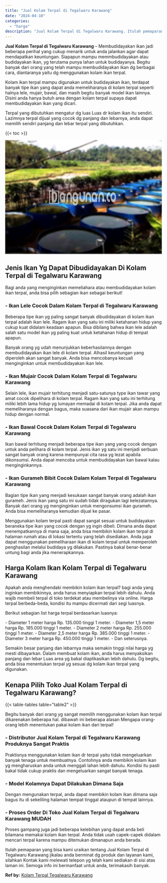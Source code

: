```yaml
---
title: "Jual Kolam Terpal di Tegalwaru Karawang"
date: "2024-04-10"
categories: 
  - "harga"
description: "Jual Kolam Terpal di Tegalwaru Karawang. Itulah pemaparan yang bisa kami uraikan tentang Jual Kolam Terpal di Tegalwaru Karawang jikalau anda berminat dg pro..."
---
```


**Jual Kolam Terpal di Tegalwaru Karawang** – Membudidayakan ikan jadi beberapa perihal yang cukup menarik untuk anda jalankan agar dapat mendapatkan keuntungan. Siapapun mampu memmbudidayakan atau budidayakan ikan, yg terutama punya lahan untuk budidayanya. Begitu banyak dari orang yang telah mampu membudidayakan ikan dg berbagai cara, diantaranya yaitu dg menggunakan kolam ikan terpal.

Kolam ikan terpal mampu digunakan untuk budidayakan ikan, terdapat banyak tipe ikan yang dapat anda memeliharanya di kolam terpal seperti halnya lele, mujair, bawal, dan masih begitu banyak model ikan lainnya. Disini anda hanya butuh area dengan kolam terpal supaya dapat membudidayakan ikan yang dicari.

Terpal yang dibutuhkan mengatur dg luas Luas dr kolam ikan itu sendiri. Lazimnya terpal dijual yang cocok dg panjang dan lebarnya, anda dapat memilih sendiri panjang dan lebar terpal yang dibutuhkan.

{{< toc >}}

![Jual Kolam Terpal di Tegalwaru Karawang](/images/jual-kolam-terpal-08.png)

## Jenis Ikan Yg Dapat Dibudidayakan Di Kolam Terpal di Tegalwaru Karawang

Bagi anda yang menginginkan memeliahara atau membudidayakan kolam ikan terpal, anda bisa pilih sebagian ikan sebagai berikut!

### \- Ikan Lele Cocok Dalam Kolam Terpal di Tegalwaru Karawang

Beberapa tipe ikan yg paling sangat banyak dibudidayakan di kolam ikan terpal adalah ikan lele. Ragam ikan yang satu ini miliki ketahanan hidup yang cukup kuat didalam keadaan apapun. Bisa dibilang bahwa ikan lele adalah salah satu model ikan yg paling kuat untuk ketahanan hidup di tempat apapun.

Banyak orang yg udah menunjukkan keberhasilannya dengan membudidayakan ikan lele di kolam terpal. Alhasil keuntungan yang diperoleh akan sangat banyak. Anda bisa mencobanya kecuali menginginkan untuk membudidayakan ikan lele.

### \- Ikan Mujair Cocok Dalam Kolam Terpal di Tegalwaru Karawang

Selain lele, ikan mujair terhitung menjadi satu-satunya type ikan tawar yang amat cocok dipelihara di kolam terpal. Ragam ikan yang satu ini terhitung miliki lebih lama hidup yg lumayan memadai di kolam terpal. Jika anda dapat memeliharanya dengan bagus, maka suasana dari ikan mujair akan mampu hidup dengan normal.

### \- Ikan Bawal Cocok Dalam Kolam Terpal di Tegalwaru Karawang

Ikan bawal terhitung menjadi beberapa tipe ikan yang yang cocok dengan untuk anda pelihara di kolam terpal. Jenis ikan yg satu ini menjadi serbuan sangat banyak orang karena mempunyai cita rasa yg lezat apabila dikonsumsi. Anda dapat mencoba untuk membudidayakan kan bawal kalau menginginkannya.

### \- Ikan Gurameh Bibit Cocok Dalam Kolam Terpal di Tegalwaru Karawang

Bagian tipe ikan yang menjadi kesukaan sangat banyak orang adalah ikan gurameh. Jenis ikan yang satu ini sudah tidak diragukan lagi kelezatannya. Banyak dari orang yg menginginkan untuk mengonsumsi ikan gurameh. Anda bisa memeliharanya kemudian dijual ke pasar.

Menggunakan kolam terpal pasti dapat sangat sesuai untuk budidayakan beraneka tipe ikan yang cocok dengan yg ingin dibeli. Dimana anda dapat menempatkannya di mana saja, anda bisa membikin kolam ikan terpal di halaman rumah atau di lokasi tertentu yang telah disediakan. Anda juga dapat menggunakan pemeliharaan ikan di kolam terpal untuk memperoleh penghasilan melalui budidaya yg dilakukan. Pastinya bakal benar-benar untung bagi anda jika menerapkannya.

## Harga Kolam Ikan Kolam Terpal di Tegalwaru Karawang

Apakah anda menghendaki membikin kolam ikan terpal? bagi anda yang inginkan membikinnya, anda harus menyiapkan terpal lebih dahulu. Anda wajib membeli terpal di toko terdekat atau membelinya via online. Harga terpal berbeda-beda, kondisi itu mampu dicermati dari segi luasnya.

Berikut sebagian list harga terpal berdasarkan luasnya:

\- Diameter 1 meter harga Rp. 135.000 tinggi 1 meter. - Diameter 1,5 meter harga Rp. 185.000 tinggi 1 meter. - Diameter 2 meter harga Rp. 255.000 tinggi 1 meter. - Diameter 2,5 meter harga Rp. 385.000 tinggi 1 meter. - Diameter 3 meter harga Rp. 450.000 tinggi 1 meter. - Dan seterusnya.

Semakin besar panjang dan lebarnya maka semakin tinggi nilai harga yg mesti dibayarkan. Dalam membuat kolam ikan, anda harus menyaksikan panjang dan lebar Luas area yg bakal diaplikasikan lebih dahulu. Dg begitu, anda bisa menentukan terpal yg sesuai dg kolam ikan terpal yang digunakan.

## Kenapa Pilih Toko Jual Kolam Terpal di Tegalwaru Karawang?

{{< table-tables table="table2" >}}

Begitu banyak dari orang yg sangat memilih menggunakan kolam ikan terpal dikarenakan beberapa hal. dibawah ini beberapa alasan Mengapa orang-orang lebih menentukan pakai kolam ikan dari terpal!

### \- Distributor Jual Kolam Terpal di Tegalwaru Karawang Produknya Sangat Praktis

Praktisnya menggunakan kolam ikan dr terpal yaitu tidak mengeluarkan banyak tenaga untuk membuatnya. Contohnya anda membikin kolam ikan yg mengharuskan anda untuk menggali lahan lebih dahulu. Kondisi itu pasti bakal tidak cukup praktis dan mengeluarkan sangat banyak tenaga.

### \- Model Kolamnya Dapat Dilakukan Dimana Saja

Dengan mengunakan terpal, anda dapat membikin kolam ikan dimana saja bagus itu di sekeliling halaman tempat tinggal ataupun di tempat lainnya.

### \- Proses Order Di Toko Jual Kolam Terpal di Tegalwaru Karawang MUDAH

Proses gampang juga jadi beberapa kelebihan yang dapat anda beli bilamana memakai kolam ikan terpal. Anda tidak usah capek-capek didalam mencari terpal karena mampu ditemukan dimanapun anda berada.

Itulah pemaparan yang bisa kami uraikan tentang Jual Kolam Terpal di Tegalwaru Karawang jikalau anda berminat dg produk dan layanan kami, silahkan Kontak kami melewati telepon yg telah kami sediakan di sisi atas laman ini. Semoga info ini bermanfaat untuk anda, terimakasih banyak.

**Ref by:** [Kolam Terpal Tegalwaru Karawang](https://id.wikipedia.org/wiki/Kolam)
